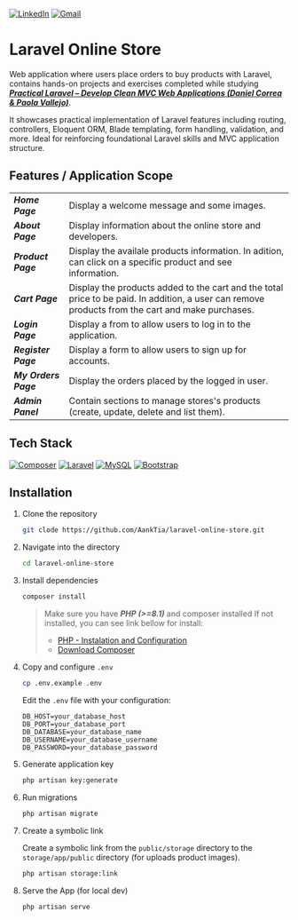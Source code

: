 [![LinkedIn](https://custom-icon-badges.demolab.com/badge/LinkedIn-0A66C2?logo=linkedin-white&logoColor=fff)](https://www.linkedin.com/in/tia-septiana-widi/)
[![Gmail](https://img.shields.io/badge/Gmail-D14836?logo=gmail&logoColor=white)](mailto:tia.septianawidi@gmail.com)

# Laravel Online Store

Web application where users place orders to buy products with Laravel, contains hands-on projects and exercises completed while studying **_[Practical Laravel – Develop Clean MVC Web Applications (Daniel Correa & Paola Vallejo)](https://www.amazon.com/Practical-Laravel-Develop-clean-applications/dp/B09S69MHRB)_**.

It showcases practical implementation of Laravel features including routing, controllers, Eloquent ORM, Blade templating, form handling, validation, and more. Ideal for reinforcing foundational Laravel skills and MVC application structure.

## Features / Application Scope

|                      |                                                                                                                                                  |
| -------------------- | ------------------------------------------------------------------------------------------------------------------------------------------------ |
| **_Home Page_**      | Display a welcome message and some images.                                                                                                       |
| **_About Page_**     | Display information about the online store and developers.                                                                                       |
| **_Product Page_**   | Display the availale products information. In adition, can click on a specific product and see information.                                      |
| **_Cart Page_**      | Display the products added to the cart and the total price to be paid. In addition, a user can remove products from the cart and make purchases. |
| **_Login Page_**     | Display a from to allow users to log in to the application.                                                                                      |
| **_Register Page_**  | Display a form to allow users to sign up for accounts.                                                                                           |
| **_My Orders Page_** | Display the orders placed by the logged in user.                                                                                                 |
| **_Admin Panel_**    | Contain sections to manage stores's products (create, update, delete and list them).                                                             |

## Tech Stack

[![Composer](https://img.shields.io/badge/Composer-885630?logo=composer&logoColor=fff)](#)
[![Laravel](https://img.shields.io/badge/Laravel-%23FF2D20.svg?logo=laravel&logoColor=white)](#)
[![MySQL](https://img.shields.io/badge/MySQL-4479A1?logo=mysql&logoColor=fff)](#)
[![Bootstrap](https://img.shields.io/badge/Bootstrap-7952B3?logo=bootstrap&logoColor=fff)](#)

## Installation

1. Clone the repository

    ```bash
    git clode https://github.com/AankTia/laravel-online-store.git
    ```

2. Navigate into the directory

    ```bash
    cd laravel-online-store
    ```

3. Install dependencies

    ```bash
    composer install
    ```

    > Make sure you have **_PHP (>=8.1)_** and composer installed
    > If not installed, you can see link bellow for install:
    >
    > - [PHP - Instalation and Configuration](https://www.php.net/manual/en/install.php)
    > - [Download Composer](https://getcomposer.org/download/)

4. Copy and configure `.env`

    ```bash
    cp .env.example .env
    ```

    Edit the `.env` file with your configuration:

    ```env
    DB_HOST=your_database_host
    DB_PORT=your_database_port
    DB_DATABASE=your_database_name
    DB_USERNAME=your_database_username
    DB_PASSWORD=your_database_password
    ```

5. Generate application key

    ```bash
    php artisan key:generate
    ```

6. Run migrations

    ```bash
    php artisan migrate
    ```

7. Create a symbolic link

    Create a symbolic link from the `public/storage` directory to the `storage/app/public` directory (for uploads product images).

    ```bash
    php artisan storage:link
    ```

8. Serve the App (for local dev)

    ```bash
    php artisan serve
    ```
